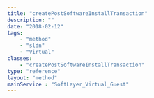 ```yaml
---
title: "createPostSoftwareInstallTransaction"
description: ""
date: "2018-02-12"
tags:
    - "method"
    - "sldn"
    - "Virtual"
classes:
    - "createPostSoftwareInstallTransaction"
type: "reference"
layout: "method"
mainService : "SoftLayer_Virtual_Guest"
---
```

